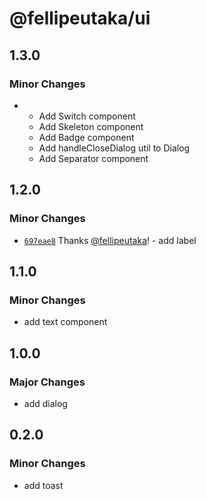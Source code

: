 # @fellipeutaka/ui

## 1.3.0

### Minor Changes

- - Add Switch component
  - Add Skeleton component
  - Add Badge component
  - Add handleCloseDialog util to Dialog
  - Add Separator component

## 1.2.0

### Minor Changes

- [`697eae8`](https://github.com/fellipeutaka/ui/commit/697eae88fc0b1a91b1ab865330d2e6f82c2b0f5b) Thanks [@fellipeutaka](https://github.com/fellipeutaka)! - add label

## 1.1.0

### Minor Changes

- add text component

## 1.0.0

### Major Changes

- add dialog

## 0.2.0

### Minor Changes

- add toast
